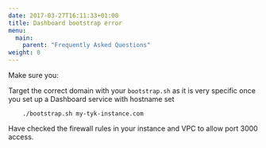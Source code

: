 ```yaml
---
date: 2017-03-27T16:11:33+01:00
title: Dashboard bootstrap error
menu:
  main:
    parent: "Frequently Asked Questions"
weight: 0 
---
```


Make sure you:

Target the correct domain with your `bootstrap.sh` as it is very specific once you set up a Dashboard service with hostname set

```
	./bootstrap.sh my-tyk-instance.com

```

Have checked the firewall rules in your instance and VPC to allow
port 3000 access.
